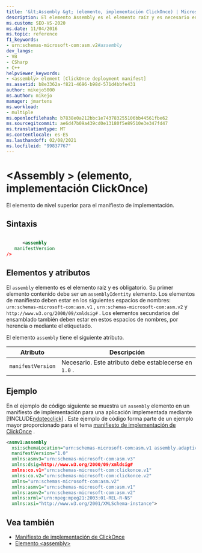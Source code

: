 ```yaml
---
title: '&lt;Assembly &gt; (elemento, implementación ClickOnce) | Microsoft Docs'
description: El elemento Assembly es el elemento raíz y es necesario en la implementación ClickOnce. Su primer elemento contenido debe ser un elemento assemblyIdentity.
ms.custom: SEO-VS-2020
ms.date: 11/04/2016
ms.topic: reference
f1_keywords:
- urn:schemas-microsoft-com:asm.v2#assembly
dev_langs:
- VB
- CSharp
- C++
helpviewer_keywords:
- <assembly> element [ClickOnce deployment manifest]
ms.assetid: b8e3362a-f821-4696-b98d-571d4bbfe431
author: mikejo5000
ms.author: mikejo
manager: jmartens
ms.workload:
- multiple
ms.openlocfilehash: b7838e0a212bbc1e743783255106bb44561fbe62
ms.sourcegitcommit: ae6d47b09a439cd0e13180f5e89510e3e347fd47
ms.translationtype: MT
ms.contentlocale: es-ES
ms.lasthandoff: 02/08/2021
ms.locfileid: "99837767"
---
```

# <a name="ltassemblygt-element-clickonce-deployment"></a>&lt;Assembly &gt; (elemento, implementación ClickOnce)
El elemento de nivel superior para el manifiesto de implementación.

## <a name="syntax"></a>Sintaxis

```xml

      <assembly  
   manifestVersion
/>
```

## <a name="elements-and-attributes"></a>Elementos y atributos
 El `assembly` elemento es el elemento raíz y es obligatorio. Su primer elemento contenido debe ser un `assemblyIdentity` elemento. Los elementos de manifiesto deben estar en los siguientes espacios de nombres: `urn:schemas-microsoft-com:asm.v1` , `urn:schemas-microsoft-com:asm.v2` y `http://www.w3.org/2000/09/xmldsig#` . Los elementos secundarios del ensamblado también deben estar en estos espacios de nombres, por herencia o mediante el etiquetado.

 El elemento `assembly` tiene el siguiente atributo.

|Atributo|Descripción|
|---------------|-----------------|
|`manifestVersion`|Necesario. Este atributo debe establecerse en `1.0` .|

## <a name="example"></a>Ejemplo
 En el ejemplo de código siguiente se muestra un `assembly` elemento en un manifiesto de implementación para una aplicación implementada mediante [!INCLUDE[ndptecclick](../deployment/includes/ndptecclick_md.md)] . Este ejemplo de código forma parte de un ejemplo mayor proporcionado para el tema [manifiesto de implementación de ClickOnce](../deployment/clickonce-deployment-manifest.md) .

```xml
<asmv1:assembly
  xsi:schemaLocation="urn:schemas-microsoft-com:asm.v1 assembly.adaptive.xsd"
  manifestVersion="1.0"
  xmlns:asmv3="urn:schemas-microsoft-com:asm.v3"
  xmlns:dsig=http://www.w3.org/2000/09/xmldsig#
  xmlns:co.v1="urn:schemas-microsoft-com:clickonce.v1"
  xmlns:co.v2="urn:schemas-microsoft-com:clickonce.v2"
  xmlns="urn:schemas-microsoft-com:asm.v2"
  xmlns:asmv1="urn:schemas-microsoft-com:asm.v1"
  xmlns:asmv2="urn:schemas-microsoft-com:asm.v2"
  xmlns:xrml="urn:mpeg:mpeg21:2003:01-REL-R-NS"
  xmlns:xsi="http://www.w3.org/2001/XMLSchema-instance">
```

## <a name="see-also"></a>Vea también
- [Manifiesto de implementación de ClickOnce](../deployment/clickonce-deployment-manifest.md)
- [Elemento \<assembly>](../deployment/assembly-element-clickonce-application.md)